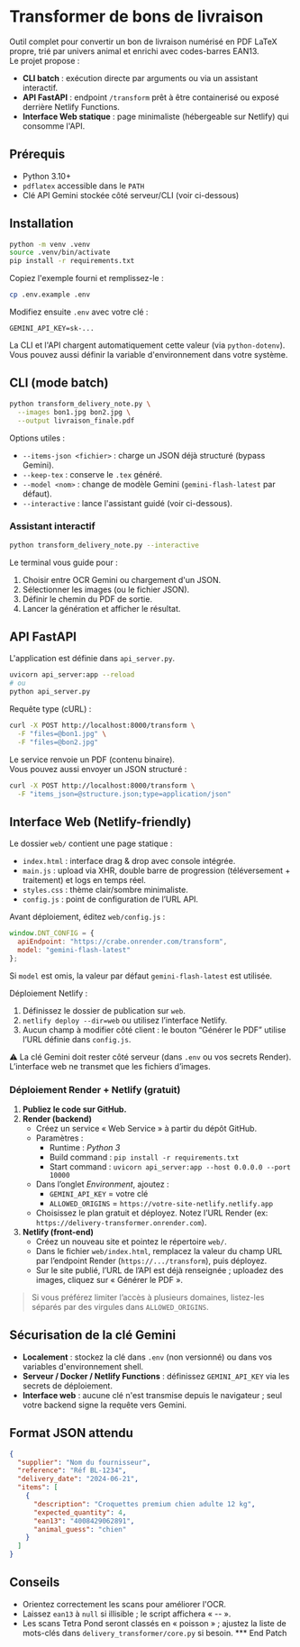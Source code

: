 # Transformer de bons de livraison

Outil complet pour convertir un bon de livraison numérisé en PDF LaTeX propre, trié par univers animal et enrichi avec codes-barres EAN13.  
Le projet propose :

- **CLI batch** : exécution directe par arguments ou via un assistant interactif.
- **API FastAPI** : endpoint `/transform` prêt à être containerisé ou exposé derrière Netlify Functions.
- **Interface Web statique** : page minimaliste (hébergeable sur Netlify) qui consomme l'API.

## Prérequis

- Python 3.10+
- `pdflatex` accessible dans le `PATH`
- Clé API Gemini stockée côté serveur/CLI (voir ci-dessous)

## Installation

```bash
python -m venv .venv
source .venv/bin/activate
pip install -r requirements.txt
```

Copiez l'exemple fourni et remplissez-le :

```bash
cp .env.example .env
```

Modifiez ensuite `.env` avec votre clé :

```
GEMINI_API_KEY=sk-...
```

La CLI et l'API chargent automatiquement cette valeur (via `python-dotenv`).  
Vous pouvez aussi définir la variable d'environnement dans votre système.

## CLI (mode batch)

```bash
python transform_delivery_note.py \
  --images bon1.jpg bon2.jpg \
  --output livraison_finale.pdf
```

Options utiles :

- `--items-json <fichier>` : charge un JSON déjà structuré (bypass Gemini).
- `--keep-tex` : conserve le `.tex` généré.
- `--model <nom>` : change de modèle Gemini (`gemini-flash-latest` par défaut).
- `--interactive` : lance l'assistant guidé (voir ci-dessous).

### Assistant interactif

```bash
python transform_delivery_note.py --interactive
```

Le terminal vous guide pour :

1. Choisir entre OCR Gemini ou chargement d'un JSON.
2. Sélectionner les images (ou le fichier JSON).
3. Définir le chemin du PDF de sortie.
4. Lancer la génération et afficher le résultat.

## API FastAPI

L'application est définie dans `api_server.py`.

```bash
uvicorn api_server:app --reload
# ou
python api_server.py
```

Requête type (cURL) :

```bash
curl -X POST http://localhost:8000/transform \
  -F "files=@bon1.jpg" \
  -F "files=@bon2.jpg"
```

Le service renvoie un PDF (contenu binaire).  
Vous pouvez aussi envoyer un JSON structuré :

```bash
curl -X POST http://localhost:8000/transform \
  -F "items_json=@structure.json;type=application/json"
```

## Interface Web (Netlify-friendly)

Le dossier `web/` contient une page statique :

- `index.html` : interface drag & drop avec console intégrée.
- `main.js` : upload via XHR, double barre de progression (téléversement + traitement) et logs en temps réel.
- `styles.css` : thème clair/sombre minimaliste.
- `config.js` : point de configuration de l’URL API.

Avant déploiement, éditez `web/config.js` :

```js
window.DNT_CONFIG = {
  apiEndpoint: "https://crabe.onrender.com/transform",
  model: "gemini-flash-latest"
};
```

Si `model` est omis, la valeur par défaut `gemini-flash-latest` est utilisée.

Déploiement Netlify :

1. Définissez le dossier de publication sur `web`.
2. `netlify deploy --dir=web` ou utilisez l’interface Netlify.
3. Aucun champ à modifier côté client : le bouton “Générer le PDF” utilise l’URL définie dans `config.js`.

⚠️ La clé Gemini doit rester côté serveur (dans `.env` ou vos secrets Render). L’interface web ne transmet que les fichiers d’images.

### Déploiement Render + Netlify (gratuit)

1. **Publiez le code sur GitHub.**
2. **Render (backend)**
   - Créez un service « Web Service » à partir du dépôt GitHub.
   - Paramètres :
     - Runtime : *Python 3*  
     - Build command : `pip install -r requirements.txt`
     - Start command : `uvicorn api_server:app --host 0.0.0.0 --port 10000`
   - Dans l’onglet *Environment*, ajoutez :
     - `GEMINI_API_KEY` = votre clé
     - `ALLOWED_ORIGINS` = `https://votre-site-netlify.netlify.app`
   - Choisissez le plan gratuit et déployez. Notez l’URL Render (ex: `https://delivery-transformer.onrender.com`).
3. **Netlify (front-end)**
   - Créez un nouveau site et pointez le répertoire `web/`.
   - Dans le fichier `web/index.html`, remplacez la valeur du champ URL par l’endpoint Render (`https://.../transform`), puis déployez.
   - Sur le site publié, l’URL de l’API est déjà renseignée ; uploadez des images, cliquez sur « Générer le PDF ».

> Si vous préférez limiter l’accès à plusieurs domaines, listez-les séparés par des virgules dans `ALLOWED_ORIGINS`.

## Sécurisation de la clé Gemini

- **Localement** : stockez la clé dans `.env` (non versionné) ou dans vos variables d'environnement shell.
- **Serveur / Docker / Netlify Functions** : définissez `GEMINI_API_KEY` via les secrets de déploiement.
- **Interface web** : aucune clé n'est transmise depuis le navigateur ; seul votre backend signe la requête vers Gemini.

## Format JSON attendu

```json
{
  "supplier": "Nom du fournisseur",
  "reference": "Réf BL-1234",
  "delivery_date": "2024-06-21",
  "items": [
    {
      "description": "Croquettes premium chien adulte 12 kg",
      "expected_quantity": 4,
      "ean13": "4008429062891",
      "animal_guess": "chien"
    }
  ]
}
```

## Conseils

- Orientez correctement les scans pour améliorer l'OCR.
- Laissez `ean13` à `null` si illisible ; le script affichera « -- ».
- Les scans Tetra Pond seront classés en « poisson » ; ajustez la liste de mots-clés dans `delivery_transformer/core.py` si besoin.
*** End Patch
